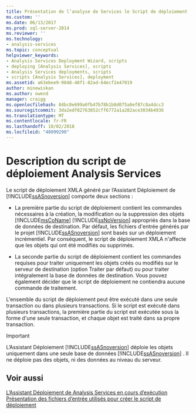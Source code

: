 ```yaml
---
title: Présentation de l’analyse de Services le Script de déploiement | Microsoft Docs
ms.custom: ''
ms.date: 06/13/2017
ms.prod: sql-server-2014
ms.reviewer: ''
ms.technology:
- analysis-services
ms.topic: conceptual
helpviewer_keywords:
- Analysis Services Deployment Wizard, scripts
- deploying [Analysis Services], scripts
- Analysis Services deployments, scripts
- scripts [Analysis Services], deployment
ms.assetid: a63ebee9-9848-48f1-82ad-64ecf2e47019
author: minewiskan
ms.author: owend
manager: craigg
ms.openlocfilehash: 84bc0e699a0fb47b78b1b0d075a0ef87c8a4dcc3
ms.sourcegitcommit: 3da2edf82763852cff6772a1a282ace3034b4936
ms.translationtype: MT
ms.contentlocale: fr-FR
ms.lasthandoff: 10/02/2018
ms.locfileid: "48099290"
---
```

# <a name="understanding-the-analysis-services-deployment-script"></a>Description du script de déploiement Analysis Services
  Le script de déploiement XMLA généré par l’Assistant Déploiement de [!INCLUDE[ssASnoversion](../../includes/ssasnoversion-md.md)] comporte deux sections :  
  
-   La première partie du script de déploiement contient les commandes nécessaires à la création, la modification ou la suppression des objets [!INCLUDE[msCoName](../../includes/msconame-md.md)] [!INCLUDE[ssNoVersion](../../includes/ssnoversion-md.md)] appropriés dans la base de données de destination. Par défaut, les fichiers d'entrée générés par le projet [!INCLUDE[ssASnoversion](../../includes/ssasnoversion-md.md)] sont basés sur un déploiement incrémentiel. Par conséquent, le script de déploiement XMLA n'affecte que les objets qui ont été modifiés ou supprimés.  
  
-   La seconde partie du script de déploiement contient les commandes requises pour traiter uniquement les objets créés ou modifiés sur le serveur de destination (option Traiter par défaut) ou pour traiter intégralement la base de données de destination. Vous pouvez également décider que le script de déploiement ne contiendra aucune commande de traitement.  
  
 L'ensemble du script de déploiement peut être exécuté dans une seule transaction ou dans plusieurs transactions. Si le script est exécuté dans plusieurs transactions, la première partie du script est exécutée sous la forme d'une seule transaction, et chaque objet est traité dans sa propre transaction.  
  
> [!IMPORTANT]  
>  L’Assistant Déploiement [!INCLUDE[ssASnoversion](../../includes/ssasnoversion-md.md)] déploie les objets uniquement dans une seule base de données [!INCLUDE[ssASnoversion](../../includes/ssasnoversion-md.md)] . Il ne déploie pas des objets, ni des données au niveau du serveur.  
  
## <a name="see-also"></a>Voir aussi  
 [L’Assistant Déploiement de Analysis Services en cours d’exécution](running-the-analysis-services-deployment-wizard.md)   
 [Présentation des fichiers d’entrée utilisés pour créer le script de déploiement](deployment-script-files-input-used-to-create-deployment-script.md)  
  
  
